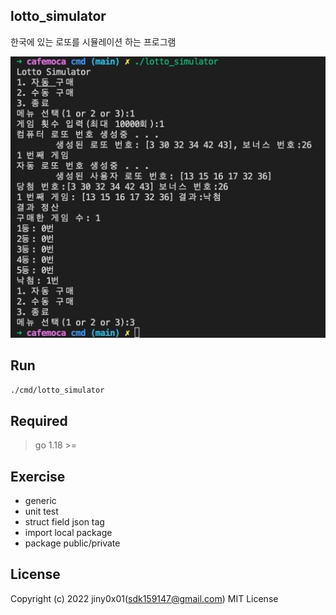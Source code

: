 ## lotto_simulator
한국에 있는 로또를 시뮬레이션 하는 프로그램

![demo](./demo.jpeg)

## Run
```bash
./cmd/lotto_simulator 
```

## Required
> go 1.18 >=

## Exercise
+ generic
+ unit test
+ struct field json tag
+ import local package
+ package public/private

## License
Copyright (c) 2022 jiny0x01(sdk159147@gmail.com)
MIT License
